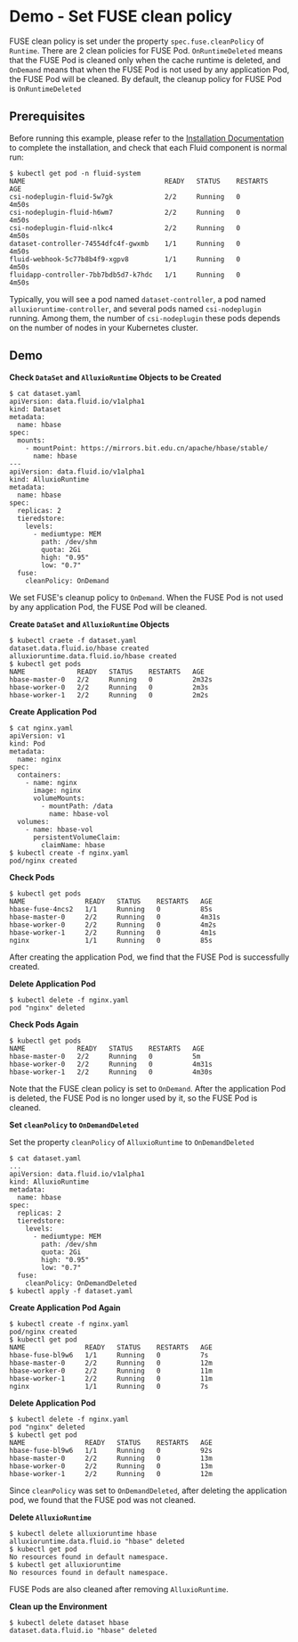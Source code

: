 # Demo - Set FUSE clean policy

FUSE clean policy is set under the property `spec.fuse.cleanPolicy` of `Runtime`. There are 2 clean policies for FUSE Pod. `OnRuntimeDeleted` means that the FUSE Pod is cleaned only when the cache runtime is deleted, and `OnDemand` means that when the FUSE Pod is not used by any application Pod, the FUSE Pod will be cleaned.
By default, the cleanup policy for FUSE Pod is `OnRuntimeDeleted` 

## Prerequisites

Before running this example, please refer to the [Installation Documentation](https://github.com/fluid-cloudnative/fluid/blob/master/docs/en/userguide/install.md) to complete the installation, and check that each Fluid component is normal run:

```shell
$ kubectl get pod -n fluid-system
NAME                                   READY   STATUS    RESTARTS   AGE
csi-nodeplugin-fluid-5w7gk             2/2     Running   0          4m50s
csi-nodeplugin-fluid-h6wm7             2/2     Running   0          4m50s
csi-nodeplugin-fluid-nlkc4             2/2     Running   0          4m50s
dataset-controller-74554dfc4f-gwxmb    1/1     Running   0          4m50s
fluid-webhook-5c77b8b4f9-xgpv8         1/1     Running   0          4m50s
fluidapp-controller-7bb7bdb5d7-k7hdc   1/1     Running   0          4m50s
```

Typically, you will see a pod named `dataset-controller`, a pod named `alluxioruntime-controller`, and several pods named `csi-nodeplugin` running. Among them, the number of `csi-nodeplugin` these pods depends on the number of nodes in your Kubernetes cluster.

## Demo

**Check `DataSet` and `AlluxioRuntime` Objects to be Created**
```shell
$ cat dataset.yaml
apiVersion: data.fluid.io/v1alpha1
kind: Dataset
metadata:
  name: hbase
spec:
  mounts:
    - mountPoint: https://mirrors.bit.edu.cn/apache/hbase/stable/
      name: hbase
---
apiVersion: data.fluid.io/v1alpha1
kind: AlluxioRuntime
metadata:
  name: hbase
spec:
  replicas: 2
  tieredstore:
    levels:
      - mediumtype: MEM
        path: /dev/shm
        quota: 2Gi
        high: "0.95"
        low: "0.7"
  fuse:
    cleanPolicy: OnDemand
```
We set FUSE's cleanup policy to `OnDemand`. When the FUSE Pod is not used by any application Pod, the FUSE Pod will be cleaned.

**Create `DataSet` and `AlluxioRuntime` Objects**
```shell
$ kubectl craete -f dataset.yaml
dataset.data.fluid.io/hbase created
alluxioruntime.data.fluid.io/hbase created
$ kubectl get pods
NAME             READY   STATUS    RESTARTS   AGE
hbase-master-0   2/2     Running   0          2m32s
hbase-worker-0   2/2     Running   0          2m3s
hbase-worker-1   2/2     Running   0          2m2s
```

**Create Application Pod**
```shell
$ cat nginx.yaml
apiVersion: v1
kind: Pod
metadata:
  name: nginx
spec:
  containers:
    - name: nginx
      image: nginx
      volumeMounts:
        - mountPath: /data
          name: hbase-vol
  volumes:
    - name: hbase-vol
      persistentVolumeClaim:
        claimName: hbase
$ kubectl create -f nginx.yaml
pod/nginx created
```

**Check Pods**
```shell
$ kubectl get pods
NAME               READY   STATUS    RESTARTS   AGE
hbase-fuse-4ncs2   1/1     Running   0          85s
hbase-master-0     2/2     Running   0          4m31s
hbase-worker-0     2/2     Running   0          4m2s
hbase-worker-1     2/2     Running   0          4m1s
nginx              1/1     Running   0          85s
```
After creating the application Pod, we find that the FUSE Pod is successfully created.

**Delete Application Pod**
```shell
$ kubectl delete -f nginx.yaml
pod "nginx" deleted
```

**Check Pods Again**    
```shell
$ kubectl get pods
NAME             READY   STATUS    RESTARTS   AGE
hbase-master-0   2/2     Running   0          5m
hbase-worker-0   2/2     Running   0          4m31s
hbase-worker-1   2/2     Running   0          4m30s
```
Note that the FUSE clean policy is set to `OnDemand`. After the application Pod is deleted, the FUSE Pod is no longer used by it, so the FUSE Pod is cleaned.

**Set `cleanPolicy` to  `OnDemandDeleted`**

Set the property `cleanPolicy` of `AlluxioRuntime` to `OnDemandDeleted`
```shell
$ cat dataset.yaml
...
apiVersion: data.fluid.io/v1alpha1
kind: AlluxioRuntime
metadata:
  name: hbase
spec:
  replicas: 2
  tieredstore:
    levels:
      - mediumtype: MEM
        path: /dev/shm
        quota: 2Gi
        high: "0.95"
        low: "0.7"
  fuse:
    cleanPolicy: OnDemandDeleted
$ kubectl apply -f dataset.yaml
```

**Create Application Pod Again**
```shell
$ kubectl create -f nginx.yaml
pod/nginx created
$ kubectl get pod
NAME               READY   STATUS    RESTARTS   AGE
hbase-fuse-bl9w6   1/1     Running   0          7s
hbase-master-0     2/2     Running   0          12m
hbase-worker-0     2/2     Running   0          11m
hbase-worker-1     2/2     Running   0          11m
nginx              1/1     Running   0          7s
```

**Delete Application Pod**
```shell
$ kubectl delete -f nginx.yaml
pod "nginx" deleted
$ kubectl get pod
NAME               READY   STATUS    RESTARTS   AGE
hbase-fuse-bl9w6   1/1     Running   0          92s
hbase-master-0     2/2     Running   0          13m
hbase-worker-0     2/2     Running   0          13m
hbase-worker-1     2/2     Running   0          12m
```
Since `cleanPolicy` was set to `OnDemandDeleted`, after deleting the application pod, we found that the FUSE pod was not cleaned.

**Delete `AlluxioRuntime`**
```shell
$ kubectl delete alluxioruntime hbase
alluxioruntime.data.fluid.io "hbase" deleted
$ kubectl get pod
No resources found in default namespace.
$ kubectl get alluxioruntime
No resources found in default namespace.
```
FUSE Pods are also cleaned after removing `AlluxioRuntime`.

**Clean up the Environment**
```shell
$ kubectl delete dataset hbase
dataset.data.fluid.io "hbase" deleted
```